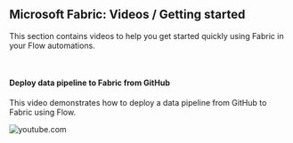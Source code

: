 ## Microsoft Fabric: Videos / Getting started
This section contains videos to help you get started quickly using Fabric in your Flow automations.  

<br/>

#### Deploy data pipeline to Fabric from GitHub
This video demonstrates how to deploy a data pipeline from GitHub to Fabric using Flow.

![youtube.com](https://youtu.be/IxiR-w8oUaI)